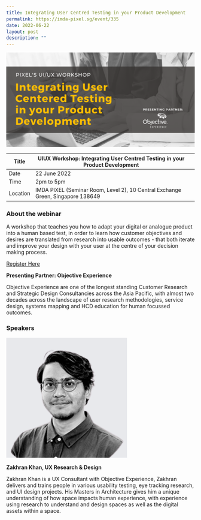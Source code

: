 ```yaml
---
title: Integrating User Centred Testing in your Product Development
permalink: https://imda-pixel.sg/event/335
date: 2022-06-22
layout: post
description: ""
---
```


![Alt text for image on Isomer site](/images/ui-ux/22june.png)

| Title | UIUX Workshop: Integrating User Centred Testing in your Product Development | | 
| -------- | -------- | --------| 
| Date  | 22 June 2022  | 
| Time  | 2pm to 5pm  |
| Location  | IMDA PIXEL (Seminar Room, Level 2), 10 Central Exchange Green, Singapore 138649 |

### About the webinar 

A workshop that teaches you how to adapt your digital or analogue product into a human based test, in order to learn how customer objectives and desires are translated from research into usable outcomes - that both iterate and improve your design with your user at the centre of your decision making process.

[Register Here](https://imda-pixel.sg/event/335)

**Presenting Partner: Objective Experience**

Objective Experience are one of the longest standing Customer Research and Strategic Design Consultancies across the Asia Pacific, with almost two decades across the landscape of user research methodologies, service design, systems mapping and HCD education for human focussed outcomes.

### Speakers 

![Alt text for image on Isomer site](/images/ui-ux/Zakharn.png) 

**Zakhran Khan, UX Research & Design**

Zakhran Khan is a UX Consultant with Objective Experience, Zakhran delivers and trains people in various usability testing, eye tracking research, and UI design projects. His Masters in Architecture gives him a unique understanding of how space impacts human experience, with experience using research to understand and design spaces as well as the digital assets within a space.
